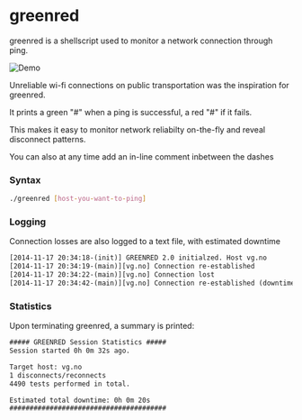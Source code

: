 # greenred


greenred is a shellscript used to monitor a network connection through ping.

![Demo](https://chr1573r.github.io/repo-assets/greenred/greenred.png)

Unreliable wi-fi connections on public transportation was the inspiration for greenred.


It prints a green "#" when a ping is successful, a red "#" if it fails.

This makes it easy to monitor network reliabilty on-the-fly and reveal disconnect patterns.

You can also at any time add an in-line comment inbetween the dashes

### Syntax
```sh
./greenred [host-you-want-to-ping]
```


### Logging
Connection losses are also logged to a text file, with estimated downtime
``` txt
[2014-11-17 20:34:18-(init)] GREENRED 2.0 initialzed. Host vg.no
[2014-11-17 20:34:19-(main)][vg.no] Connection re-established
[2014-11-17 20:34:22-(main)][vg.no] Connection lost
[2014-11-17 20:34:42-(main)][vg.no] Connection re-established (downtime: 0h 0m 20s)
```


### Statistics
Upon terminating greenred, a summary is printed:
``` txt
##### GREENRED Session Statistics #####
Session started 0h 0m 32s ago.

Target host: vg.no
1 disconnects/reconnects
4490 tests performed in total.

Estimated total downtime: 0h 0m 20s
#######################################
```




